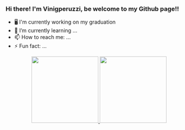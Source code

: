 ### Hi there! I'm Vinigperuzzi, be welcome to my Github page!!

- 🖥️ I'm currently working on my graduation
- 🌱 I’m currently learning ...
- 📫 How to reach me: ...
- ⚡ Fun fact: ...

<div align="center">
  <a href="https://github.com/Vinigperuzzi">
  <img height="180em" src="https://github-readme-stats.vercel.app/api?username=Vinigperuzzi&show_icons=true&theme=dracula&include_all_commits=true&count_private=true"/>
    <img height="180em" src="https://github-readme-stats.vercel.app/api/top-langs/?username=Vinigperuzzi&layout=compact&langs_count=7&theme=dracula"/>
</div>
